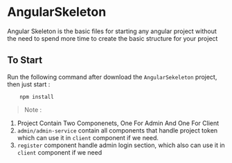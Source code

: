 # AngularSkeleton

Angular Skeleton is the basic files for starting any angular project without the need to spend more time to create the basic 
structure for your project

## To Start
Run the following command after download the `AngularSekeleton` project, then just start :
```
    npm install
```

> Note :
 1. Project Contain Two Componenets, One For Admin And One For Client
 2. `admin/admin-service` contain all components that handle project token which can use it in `client` component if we need.
 3. `register` component handle admin login section, which also can use it in `client` component if we need

